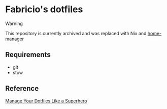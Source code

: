 # Fabricio's dotfiles

> [!WARNING]
> This repository is currently archived and was replaced with Nix and [home-manager](https://github.com/fm7-1/home-manager)

## Requirements
- git
- stow

## Reference

[Manage Your Dotfiles Like a Superhero](https://www.jakewiesler.com/blog/managing-dotfiles)
